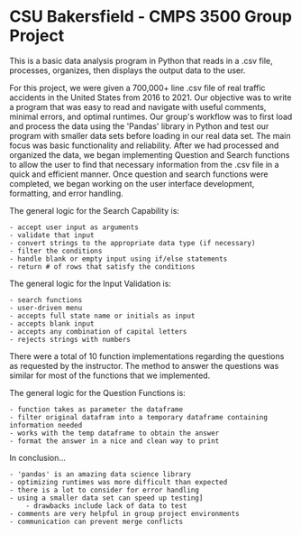 # CSU Bakersfield - CMPS 3500 Group Project
This is a basic data analysis program in Python that reads in a .csv file, processes, organizes, then displays the output data to the user.

For this project, we were given a 700,000+ line .csv file of real traffic accidents in the United States from 2016 to 2021.
Our objective was to write a program that was easy to read and navigate with useful comments, minimal errors, and optimal runtimes.
Our group's workflow was to first load and process the data using the 'Pandas' library in Python and test our program with smaller data sets before loading in our real data set. The main focus was basic functionality and reliability. 
After we had processed and organized the data, we began implementing Question and Search functions to allow the user to find that necessary information from the .csv file in a quick and efficient manner.
Once question and search functions were completed, we began working on the user interface development, formatting, and error handling.

The general logic for the Search Capability is:
	
	- accept user input as arguments
	- validate that input
	- convert strings to the appropriate data type (if necessary)
	- filter the conditions
	- handle blank or empty input using if/else statements
	- return # of rows that satisfy the conditions
	
The general logic for the Input Validation is:
	
	- search functions
	- user-driven menu
	- accepts full state name or initials as input
	- accepts blank input
	- accepts any combination of capital letters
	- rejects strings with numbers
	
There were a total of 10 function implementations regarding the questions as requested by the instructor. The method to answer the questions was similar for most of the functions that we implemented.

The general logic for the Question Functions is:

	- function takes as parameter the dataframe
	- filter original datafram into a temporary dataframe containing information needed
	- works with the temp dataframe to obtain the answer
	- format the answer in a nice and clean way to print
		
In conclusion... 

	- 'pandas' is an amazing data science library
	- optimizing runtimes was more difficult than expected
	- there is a lot to consider for error handling
	- using a smaller data set can speed up testing]
		- drawbacks include lack of data to test
	- comments are very helpful in group project environments
	- communication can prevent merge conflicts
